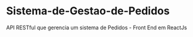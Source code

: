# Sistema-de-Gestao-de-Pedidos
API RESTful que gerencia um sistema de Pedidos - Front End em ReactJs
